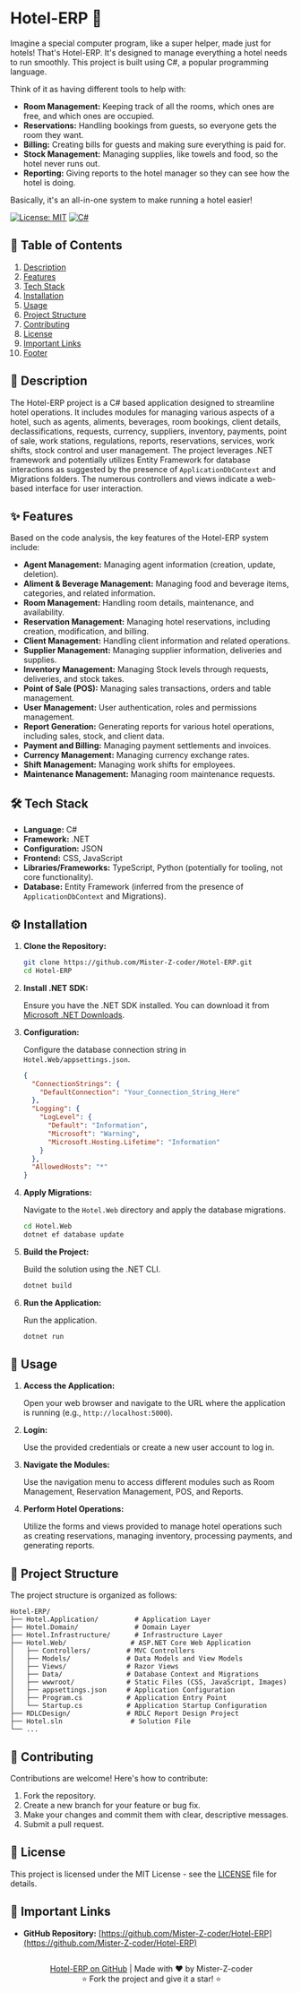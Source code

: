 # Hotel-ERP 🏨

Imagine a special computer program, like a super helper, made just for hotels! That's Hotel-ERP. It's designed to manage everything a hotel needs to run smoothly. This project is built using C#, a popular programming language.

Think of it as having different tools to help with:

*   **Room Management:** Keeping track of all the rooms, which ones are free, and which ones are occupied.
*   **Reservations:** Handling bookings from guests, so everyone gets the room they want.
*   **Billing:** Creating bills for guests and making sure everything is paid for.
*   **Stock Management:** Managing supplies, like towels and food, so the hotel never runs out.
*   **Reporting:** Giving reports to the hotel manager so they can see how the hotel is doing.

Basically, it's an all-in-one system to make running a hotel easier!

[![License: MIT](https://img.shields.io/badge/License-MIT-yellow.svg)](https://opensource.org/licenses/MIT)
[![C#](https://img.shields.io/badge/C%23-code-blue)]()



## 🌟 Table of Contents
1.  [Description](#description)
2.  [Features](#features)
3.  [Tech Stack](#tech-stack)
4.  [Installation](#installation)
5.  [Usage](#usage)
6.  [Project Structure](#project-structure)
7.  [Contributing](#contributing)
8.  [License](#license)
9.  [Important Links](#important-links)
10. [Footer](#footer)



## 📝 Description
The Hotel-ERP project is a C# based application designed to streamline hotel operations. It includes modules for managing various aspects of a hotel, such as agents, aliments, beverages, room bookings, client details, declassifications, requests, currency, suppliers, inventory, payments, point of sale, work stations, regulations, reports, reservations, services, work shifts, stock control and user management. The project leverages .NET framework and potentially utilizes Entity Framework for database interactions as suggested by the presence of `ApplicationDbContext` and Migrations folders. The numerous controllers and views indicate a web-based interface for user interaction.



## ✨ Features
Based on the code analysis, the key features of the Hotel-ERP system include:

*   **Agent Management:** Managing agent information (creation, update, deletion).
*   **Aliment & Beverage Management:** Managing food and beverage items, categories, and related information.
*   **Room Management:** Handling room details, maintenance, and availability.
*   **Reservation Management:** Managing hotel reservations, including creation, modification, and billing.
*   **Client Management:** Handling client information and related operations.
*   **Supplier Management:** Managing supplier information, deliveries and supplies.
*   **Inventory Management:** Managing Stock levels through requests, deliveries, and stock takes.
*   **Point of Sale (POS):** Managing sales transactions, orders and table management.
*   **User Management:** User authentication, roles and permissions management.
*   **Report Generation:** Generating reports for various hotel operations, including sales, stock, and client data.
*   **Payment and Billing:** Managing payment settlements and invoices.
*   **Currency Management:** Managing currency exchange rates.
*   **Shift Management:** Managing work shifts for employees.
*   **Maintenance Management:** Managing room maintenance requests.



## 🛠️ Tech Stack
*   **Language:** C#
*   **Framework:** .NET
*   **Configuration:** JSON
*   **Frontend:** CSS, JavaScript
*   **Libraries/Frameworks:** TypeScript, Python (potentially for tooling, not core functionality).
*   **Database:** Entity Framework (inferred from the presence of `ApplicationDbContext` and Migrations).



## ⚙️ Installation
1.  **Clone the Repository:**

    ```bash
    git clone https://github.com/Mister-Z-coder/Hotel-ERP.git
    cd Hotel-ERP
    ```

2.  **Install .NET SDK:**

    Ensure you have the .NET SDK installed. You can download it from [Microsoft .NET Downloads](https://dotnet.microsoft.com/download).

3.  **Configuration:**

    Configure the database connection string in `Hotel.Web/appsettings.json`.

    ```json
    {
      "ConnectionStrings": {
        "DefaultConnection": "Your_Connection_String_Here"
      },
      "Logging": {
        "LogLevel": {
          "Default": "Information",
          "Microsoft": "Warning",
          "Microsoft.Hosting.Lifetime": "Information"
        }
      },
      "AllowedHosts": "*"
    }
    ```

4.  **Apply Migrations:**

    Navigate to the `Hotel.Web` directory and apply the database migrations.

    ```bash
    cd Hotel.Web
    dotnet ef database update
    ```

5.  **Build the Project:**

    Build the solution using the .NET CLI.

    ```bash
    dotnet build
    ```

6.  **Run the Application:**

    Run the application.

    ```bash
    dotnet run
    ```



## 🚀 Usage
1.  **Access the Application:**

    Open your web browser and navigate to the URL where the application is running (e.g., `http://localhost:5000`).

2.  **Login:**

    Use the provided credentials or create a new user account to log in.

3.  **Navigate the Modules:**

    Use the navigation menu to access different modules such as Room Management, Reservation Management, POS, and Reports.

4.  **Perform Hotel Operations:**

    Utilize the forms and views provided to manage hotel operations such as creating reservations, managing inventory, processing payments, and generating reports.



## 📂 Project Structure
The project structure is organized as follows:

```
Hotel-ERP/
├── Hotel.Application/         # Application Layer
├── Hotel.Domain/              # Domain Layer
├── Hotel.Infrastructure/      # Infrastructure Layer
├── Hotel.Web/                # ASP.NET Core Web Application
│   ├── Controllers/         # MVC Controllers
│   ├── Models/              # Data Models and View Models
│   ├── Views/               # Razor Views
│   ├── Data/                # Database Context and Migrations
│   ├── wwwroot/             # Static Files (CSS, JavaScript, Images)
│   ├── appsettings.json     # Application Configuration
│   ├── Program.cs           # Application Entry Point
│   └── Startup.cs           # Application Startup Configuration
├── RDLCDesign/              # RDLC Report Design Project
├── Hotel.sln                 # Solution File
└── ...
```



## 🤝 Contributing
Contributions are welcome! Here's how to contribute:

1.  Fork the repository.
2.  Create a new branch for your feature or bug fix.
3.  Make your changes and commit them with clear, descriptive messages.
4.  Submit a pull request.



## 📜 License
This project is licensed under the MIT License - see the [LICENSE](https://opensource.org/licenses/MIT) file for details.



## 🔗 Important Links
*   **GitHub Repository:** [https://github.com/Mister-Z-coder/Hotel-ERP](https://github.com/Mister-Z-coder/Hotel-ERP)



## <footer>
<p align="center">
  <a href="https://github.com/Mister-Z-coder/Hotel-ERP">Hotel-ERP on GitHub</a> | Made with ❤️ by Mister-Z-coder<br>
  ⭐ Fork the project and give it a star! ⭐
</p>

</footer>

